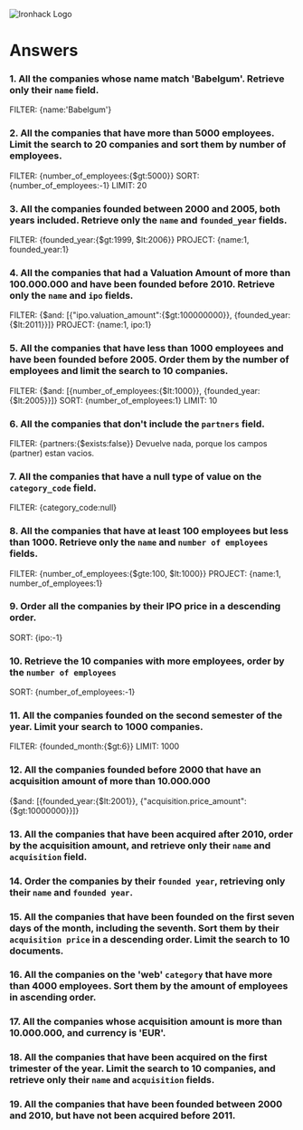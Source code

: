 ![Ironhack Logo](https://i.imgur.com/1QgrNNw.png)

# Answers

### 1. All the companies whose name match 'Babelgum'. Retrieve only their `name` field.

FILTER: {name:'Babelgum'}

### 2. All the companies that have more than 5000 employees. Limit the search to 20 companies and sort them by **number of employees**.

FILTER: {number_of_employees:{$gt:5000}}
SORT: {number_of_employees:-1}
LIMIT: 20


### 3. All the companies founded between 2000 and 2005, both years included. Retrieve only the `name` and `founded_year` fields.

FILTER: {founded_year:{$gt:1999, $lt:2006}}
PROJECT: {name:1, founded_year:1}

### 4. All the companies that had a Valuation Amount of more than 100.000.000 and have been founded before 2010. Retrieve only the `name` and `ipo` fields.

FILTER: {$and: [{"ipo.valuation_amount":{$gt:100000000}}, {founded_year:{$lt:2011}}]}
PROJECT: {name:1, ipo:1}

### 5. All the companies that have less than 1000 employees and have been founded before 2005. Order them by the number of employees and limit the search to 10 companies.

FILTER: {$and: [{number_of_employees:{$lt:1000}}, {founded_year:{$lt:2005}}]}
SORT: {number_of_employees:1}
LIMIT: 10

### 6. All the companies that don't include the `partners` field.

FILTER: {partners:{$exists:false}}
Devuelve nada, porque los campos (partner) estan vacios.

### 7. All the companies that have a null type of value on the `category_code` field.

FILTER: {category_code:null}

### 8. All the companies that have at least 100 employees but less than 1000. Retrieve only the `name` and `number of employees` fields.

FILTER: {number_of_employees:{$gte:100, $lt:1000}}
PROJECT: {name:1, number_of_employees:1}

### 9. Order all the companies by their IPO price in a descending order.

SORT: {ipo:-1}

### 10. Retrieve the 10 companies with more employees, order by the `number of employees`

SORT: {number_of_employees:-1}

### 11. All the companies founded on the second semester of the year. Limit your search to 1000 companies.

FILTER: {founded_month:{$gt:6}}
LIMIT: 1000

<!-- ### 12. All the companies that have been 'deadpooled' after the third year. -->

<!-- Your Code Goes Here -->

### 12. All the companies founded before 2000 that have an acquisition amount of more than 10.000.000

{$and: [{founded_year:{$lt:2001}}, {"acquisition.price_amount":{$gt:10000000}}]}

### 13. All the companies that have been acquired after 2010, order by the acquisition amount, and retrieve only their `name` and `acquisition` field.

<!-- Your Code Goes Here -->

### 14. Order the companies by their `founded year`, retrieving only their `name` and `founded year`.

<!-- Your Code Goes Here -->

### 15. All the companies that have been founded on the first seven days of the month, including the seventh. Sort them by their `acquisition price` in a descending order. Limit the search to 10 documents.

<!-- Your Code Goes Here -->

### 16. All the companies on the 'web' `category` that have more than 4000 employees. Sort them by the amount of employees in ascending order.

<!-- Your Code Goes Here -->

### 17. All the companies whose acquisition amount is more than 10.000.000, and currency is 'EUR'.

<!-- Your Code Goes Here -->

### 18. All the companies that have been acquired on the first trimester of the year. Limit the search to 10 companies, and retrieve only their `name` and `acquisition` fields.

<!-- Your Code Goes Here -->

### 19. All the companies that have been founded between 2000 and 2010, but have not been acquired before 2011.

<!-- Your Code Goes Here -->
